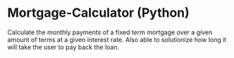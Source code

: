 # Mortgage-Calculator (Python)
Calculate the monthly payments of a fixed term mortgage over a given amount of terms at a given interest rate. Also able to solutionize how long it will take the user to pay back the loan. 
